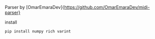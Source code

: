 Parser by [OmarEmaraDev]{https://github.com/OmarEmaraDev/midi-parser}

install

```pip install numpy rich varint```
